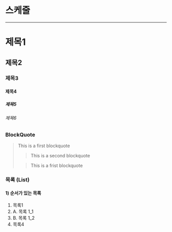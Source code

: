 # 스케줄

---

# 제목1

## 제목2

### 제목3

#### 제목4

##### 제목5

###### 제목6

### BlockQuote

> This is a first blockquote
>
> > This is a second blockquote
>
> > This is a frist blockquote

### 목록 (List)

#### 1) 순서가 있는 목록

1. 목록1
2. A. 목록 1_1
3. B. 목록 1_2
4. 목록4
